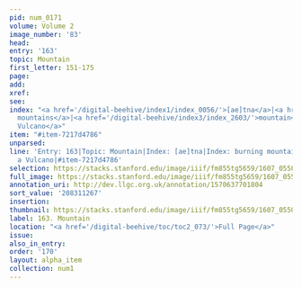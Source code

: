 ```yaml
---
pid: num_0171
volume: Volume 2
image_number: '83'
head:
entry: '163'
topic: Mountain
first_letter: 151-175
page:
add:
xref:
see:
index: "<a href='/digital-beehive/index1/index_0056/'>[ae]tna</a>|<a href='/digital-beehive/index1/index_0484/'>burning
  mountains</a>|<a href='/digital-beehive/index3/index_2603/'>mountain</a>|<a href='/digital-beehive/index5/index_4452/'>a
  Vulcano</a>"
item: "#item-7217d4786"
unparsed:
line: 'Entry: 163|Topic: Mountain|Index: [ae]tna|Index: burning mountains|Index: mountain|Index:
  a Vulcano|#item-7217d4786'
selection: https://stacks.stanford.edu/image/iiif/fm855tg5659/1607_0550/274,1267,3107,534/full/0/default.jpg
full_image: https://stacks.stanford.edu/image/iiif/fm855tg5659/1607_0550/full/full/0/default.jpg
annotation_uri: http://dev.llgc.org.uk/annotation/1570637701804
sort_value: '208311267'
insertion:
thumbnail: https://stacks.stanford.edu/image/iiif/fm855tg5659/1607_0550/274,1267,600,180/250,/0/default.jpg
label: 163. Mountain
location: "<a href='/digital-beehive/toc/toc2_073/'>Full Page</a>"
issue:
also_in_entry:
order: '170'
layout: alpha_item
collection: num1
---
```

